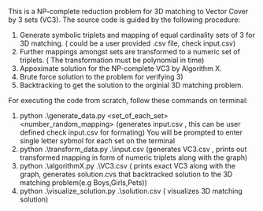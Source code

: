 This is a NP-complete reduction problem for 3D matching to Vector Cover by 3 sets (VC3).
The source code is guided by the following procedure:
1) Generate symbolic triplets and mapping of equal cardinality sets of 3 for 3D matching. ( could be a user provided .csv file, check input.csv)
2) Further mappings amongst sets are transformed to a numeric set of triplets. ( The transformation must be polynomial in time)
3) Appoximate solution for the NP-complete VC3 by Algorithm X.
4) Brute force solution to the problem for verifying 3)
5) Backtracking to get the solution to the orginial 3D matching problem.


 For executing the code from scratch, follow these commands on terminal:
 1) python .\generate_data.py <set_of_each_set> <number_random_mapping> (generates input.csv , this can be user defined check input.csv for formating)
    You will be prompted to enter single letter sybmol for each set on the terminal
 2) python .\transform_data.py .\input.csv (generates VC3.csv ,  prints out transformed mapping in form of numeric triplets along with the graph)
 3) python .\algorithmX.py .\VC3.csv ( prints exact VC3 along with the graph, generates solution.cvs that backtracked solution to the 3D matching problem(e.g Boys,Girls,Pets))
 4) python .\visualize_solution.py .\solution.csv ( visualizes 3D matching solution)

